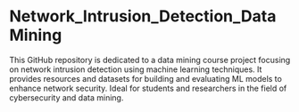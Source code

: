 # Network_Intrusion_Detection_DataMining
 This GitHub repository is dedicated to a data mining course project focusing on network intrusion detection using machine learning techniques. It provides resources and datasets for building and evaluating ML models to enhance network security. Ideal for students and researchers in the field of cybersecurity and data mining.
